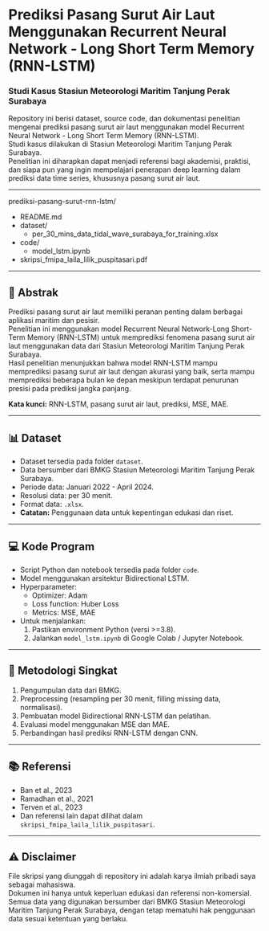# Prediksi Pasang Surut Air Laut Menggunakan Recurrent Neural Network - Long Short Term Memory (RNN-LSTM)
### Studi Kasus Stasiun Meteorologi Maritim Tanjung Perak Surabaya

Repository ini berisi dataset, source code, dan dokumentasi penelitian mengenai prediksi pasang surut air laut menggunakan model Recurrent Neural Network - Long Short Term Memory (RNN-LSTM).  
Studi kasus dilakukan di Stasiun Meteorologi Maritim Tanjung Perak Surabaya.  
Penelitian ini diharapkan dapat menjadi referensi bagi akademisi, praktisi, dan siapa pun yang ingin mempelajari penerapan deep learning dalam prediksi data time series, khususnya pasang surut air laut.

---
prediksi-pasang-surut-rnn-lstm/
- README.md
- dataset/
  - per_30_mins_data_tidal_wave_surabaya_for_training.xlsx
- code/
  - model_lstm.ipynb
- skripsi_fmipa_laila_lilik_puspitasari.pdf


---

## 📝 Abstrak

Prediksi pasang surut air laut memiliki peranan penting dalam berbagai aplikasi maritim dan pesisir.  
Penelitian ini menggunakan model Recurrent Neural Network-Long Short-Term Memory (RNN-LSTM) untuk memprediksi fenomena pasang surut air laut menggunakan data dari Stasiun Meteorologi Maritim Tanjung Perak Surabaya.  
Hasil penelitian menunjukkan bahwa model RNN-LSTM mampu memprediksi pasang surut air laut dengan akurasi yang baik, serta mampu memprediksi beberapa bulan ke depan meskipun terdapat penurunan presisi pada prediksi jangka panjang.

**Kata kunci:** RNN-LSTM, pasang surut air laut, prediksi, MSE, MAE.

---

## 📊 Dataset

- Dataset tersedia pada folder `dataset`.
- Data bersumber dari BMKG Stasiun Meteorologi Maritim Tanjung Perak Surabaya.
- Periode data: Januari 2022 - April 2024.
- Resolusi data: per 30 menit.
- Format data: `.xlsx`.
- **Catatan:** Penggunaan data untuk kepentingan edukasi dan riset.

---

## 💻 Kode Program

- Script Python dan notebook tersedia pada folder `code`.
- Model menggunakan arsitektur Bidirectional LSTM.
- Hyperparameter:
  - Optimizer: Adam
  - Loss function: Huber Loss
  - Metrics: MSE, MAE
- Untuk menjalankan:
  1. Pastikan environment Python (versi >=3.8).
  2. Jalankan `model_lstm.ipynb` di Google Colab / Jupyter Notebook.

---

## 🔬 Metodologi Singkat

1. Pengumpulan data dari BMKG.
2. Preprocessing (resampling per 30 menit, filling missing data, normalisasi).
3. Pembuatan model Bidirectional RNN-LSTM dan pelatihan.
4. Evaluasi model menggunakan MSE dan MAE.
5. Perbandingan hasil prediksi RNN-LSTM dengan CNN.

---

## 📚 Referensi

- Ban et al., 2023
- Ramadhan et al., 2021
- Terven et al., 2023
- Dan referensi lain dapat dilihat dalam `skripsi_fmipa_laila_lilik_puspitasari`.

---

## ⚠️ Disclaimer

File skripsi yang diunggah di repository ini adalah karya ilmiah pribadi saya sebagai mahasiswa.  
Dokumen ini hanya untuk keperluan edukasi dan referensi non-komersial.  
Semua data yang digunakan bersumber dari BMKG Stasiun Meteorologi Maritim Tanjung Perak Surabaya, dengan tetap mematuhi hak penggunaan data sesuai ketentuan yang berlaku.  

